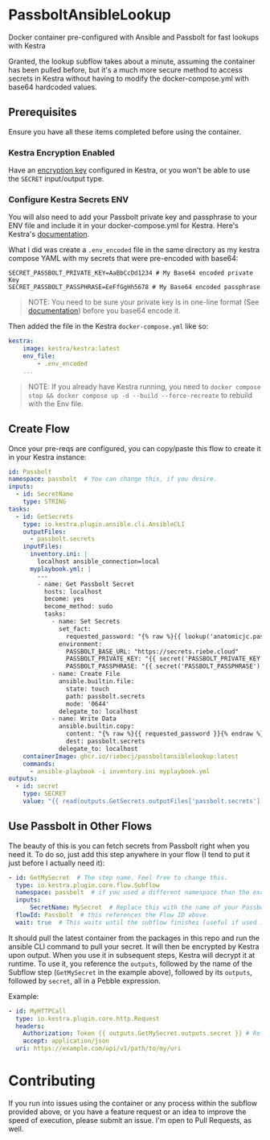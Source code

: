 # PassboltAnsibleLookup
Docker container pre-configured with Ansible and Passbolt for fast lookups with Kestra

Granted, the lookup subflow takes about a minute, assuming the container has been pulled before, but 
it's a much more secure method to access secrets in Kestra without having to modify the docker-compose.yml
with base64 hardcoded values.

## Prerequisites
Ensure you have all these items completed before using the container.

### Kestra Encryption Enabled
Have an [encryption key](https://kestra.io/docs/configuration-guide/encryption) configured in Kestra, 
or you won't be able to use the `SECRET` input/output type.

### Configure Kestra Secrets ENV
You will also need to add your Passbolt private key and passphrase to your ENV file and include it in your 
docker-compose.yml for Kestra. Here's Kestra's [documentation](https://kestra.io/docs/how-to-guides/secrets#using-secrets-in-kestra).

What I did was create a `.env_encoded` file in the same directory as my kestra compose YAML
with my secrets that were pre-encoded with base64:
```
SECRET_PASSBOLT_PRIVATE_KEY=AaBbCcDd1234 # My Base64 encoded private Key
SECRET_PASSBOLT_PASSPHRASE=EeFfGgHh5678 # My Base64 encoded passphrase
```

> NOTE: You need to be sure your private key is in one-line format (See [documentation](https://github.com/passbolt/lab-passbolt-ansible-collection?tab=readme-ov-file#environment-variables-for-configuration)) before you base64 encode it. 

Then added the file in the Kestra `docker-compose.yml` like so:
```yaml
kestra:
    image: kestra/kestra:latest
    env_file:
        - .env_encoded
    ... 
```

> NOTE: If you already have Kestra running, you need to `docker compose stop && docker compose up -d --build --force-recreate` to rebuild with the Env file.

## Create Flow

Once your pre-reqs are configured, you can copy/paste this flow to create it in your Kestra instance:

```yaml
id: Passbolt
namespace: passbolt  # You can change this, if you desire.
inputs:
  - id: SecretName
    type: STRING
tasks:
  - id: GetSecrets
    type: io.kestra.plugin.ansible.cli.AnsibleCLI
    outputFiles:
      - passbolt.secrets
    inputFiles:
      inventory.ini: |
        localhost ansible_connection=local
      myplaybook.yml: |
        ---
        - name: Get Passbolt Secret
          hosts: localhost
          become: yes
          become_method: sudo            
          tasks:
            - name: Set Secrets
              set_fact:
                requested_password: "{% raw %}{{ lookup('anatomicjc.passbolt.passbolt', '{% endraw %}{{ inputs.SecretName }}{% raw %}').password }}{% endraw %}"
              environment:
                PASSBOLT_BASE_URL: "https://secrets.riebe.cloud"
                PASSBOLT_PRIVATE_KEY: "{{ secret('PASSBOLT_PRIVATE_KEY') }}"
                PASSBOLT_PASSPHRASE: "{{ secret('PASSBOLT_PASSPHRASE') }}"
            - name: Create File
              ansible.builtin.file:
                state: touch
                path: passbolt.secrets
                mode: '0644'
              delegate_to: localhost
            - name: Write Data
              ansible.builtin.copy:
                content: "{% raw %}{{ requested_password }}{% endraw %}"
                dest: passbolt.secrets
              delegate_to: localhost
    containerImage: ghcr.io/riebecj/passboltansiblelookup:latest
    commands:
      - ansible-playbook -i inventory.ini myplaybook.yml
outputs:
  - id: secret
    type: SECRET
    value: "{{ read(outputs.GetSecrets.outputFiles['passbolt.secrets']) }}"
```

## Use Passbolt in Other Flows

The beauty of this is you can fetch secrets from Passbolt right when you need it. To do so, just add this step anywhere in your flow (I tend to put it just before I actually need it):

```yaml
- id: GetMySecret  # The step name. Feel free to change this.
  type: io.kestra.plugin.core.flow.Subflow
  namespace: passbolt  # if you used a different namespace than the example, change this to match.
  inputs:
      SecretName: MySecret  # Replace this with the name of your Passbolt secret.
  flowId: Passbolt  # this references the Flow ID above.
  wait: true  # This waits until the subflow finishes (useful if used in Kestra Flow logic)
```

It should pull the latest container from the packages in this repo and run the ansible CLI command to pull your secret. It will then be encrypted
by Kestra upon output. When you use it in subsequent steps, Kestra will decrypt it at runtime. To use it, you reference the `outputs`, followed by the name of the Subflow step (`GetMySecret` in the example above), followed by its `outputs`, followed by `secret`, all in a Pebble expression.

Example:
```yaml
- id: MyHTTPCall
  type: io.kestra.plugin.core.http.Request
  headers:
    Authorization: Token {{ outputs.GetMySecret.outputs.secret }} # Reference to secret
    accept: application/json
  uri: https://example.com/api/v1/path/to/my/uri
```

# Contributing
If you run into issues using the container or any process within the subflow provided above, or you have a feature request or an idea to improve the speed of execution, please submit an issue. I'm open to Pull Requests, as well.
